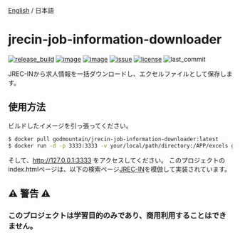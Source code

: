 <p>
  <a href="./README.md">English</a> / 日本語
</p>

# jrecin-job-information-downloader
[![release_build](https://img.shields.io/github/actions/workflow/status/MGMCN/jrecin-job-information-downloader/release.yml?logo=github&label=release
)](https://github.com/MGMCN/jrecin-job-information-downloader/actions)
[![image](https://img.shields.io/github/v/release/MGMCN/jrecin-job-information-downloader?color=purple&label=version)](https://github.com/MGMCN/jrecin-job-information-downloader/releases)
[![image](https://img.shields.io/docker/pulls/godmountain/jrecin-job-information-downloader?logo=docker&logoColor=white)](https://hub.docker.com/r/godmountain/jrecin-job-information-downloader)
[![issue](https://img.shields.io/github/issues/MGMCN/jrecin-job-information-downloader?logo=github)](https://github.com/MGMCN/jrecin-job-information-downloader/issues?logo=github)
[![license](https://img.shields.io/github/license/MGMCN/jrecin-job-information-downloader)](https://github.com/MGMCN/jrecin-job-information-downloader/blob/main/LICENSE)
![last_commit](https://img.shields.io/github/last-commit/MGMCN/jrecin-job-information-downloader?color=red&logo=github)

JREC-INから求人情報を一括ダウンロードし、エクセルファイルとして保存します。
## 使用方法
ビルドしたイメージを引っ張ってください。
```bash
$ docker pull godmountain/jrecin-job-information-downloader:latest
$ docker run -d -p 3333:3333 -v your/local/path/directory:/APP/excels godmountain/jrecin-job-information-downloader:latest
```
そして、http://127.0.0.1:3333 をアクセスしてください。
このプロジェクトのindex.htmlページは、以下の検索ページ[JREC-IN](https://jrecin.jst.go.jp/seek/SeekJorSearch)を模倣して実装されています。

## ⚠️ 警告 ⚠️
### このプロジェクトは学習目的のみであり、商用利用することはできません。